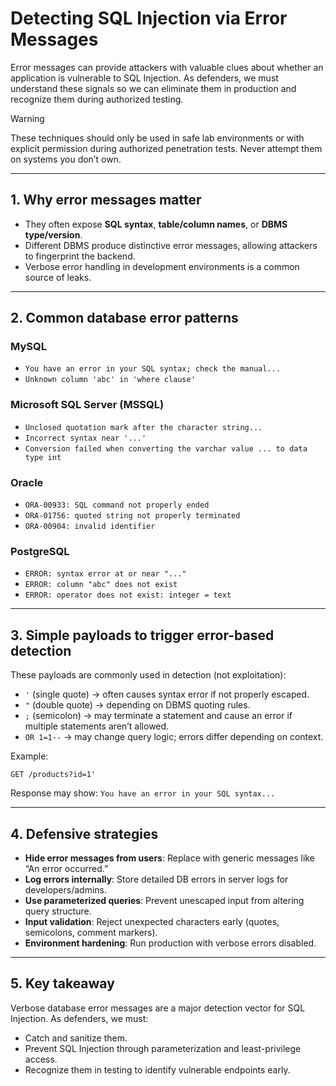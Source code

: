 # Detecting SQL Injection via Error Messages

Error messages can provide attackers with valuable clues about whether an application is vulnerable to SQL Injection. As defenders, we must understand these signals so we can eliminate them in production and recognize them during authorized testing.

> [!WARNING]
> These techniques should only be used in safe lab environments or with explicit permission during authorized penetration tests. Never attempt them on systems you don’t own.

---

## 1. Why error messages matter

* They often expose **SQL syntax**, **table/column names**, or **DBMS type/version**.
* Different DBMS produce distinctive error messages, allowing attackers to fingerprint the backend.
* Verbose error handling in development environments is a common source of leaks.

---

## 2. Common database error patterns

### MySQL

* `You have an error in your SQL syntax; check the manual...`
* `Unknown column 'abc' in 'where clause'`

### Microsoft SQL Server (MSSQL)

* `Unclosed quotation mark after the character string...`
* `Incorrect syntax near '...'`
* `Conversion failed when converting the varchar value ... to data type int`

### Oracle

* `ORA-00933: SQL command not properly ended`
* `ORA-01756: quoted string not properly terminated`
* `ORA-00904: invalid identifier`

### PostgreSQL

* `ERROR: syntax error at or near "..."`
* `ERROR: column "abc" does not exist`
* `ERROR: operator does not exist: integer = text`

---

## 3. Simple payloads to trigger error-based detection

These payloads are commonly used in detection (not exploitation):

* `'` (single quote) → often causes syntax error if not properly escaped.
* `"` (double quote) → depending on DBMS quoting rules.
* `;` (semicolon) → may terminate a statement and cause an error if multiple statements aren’t allowed.
* `OR 1=1--` → may change query logic; errors differ depending on context.

Example:

```http
GET /products?id=1'
```

Response may show: `You have an error in your SQL syntax...`

---

## 4. Defensive strategies

* **Hide error messages from users**: Replace with generic messages like “An error occurred.”
* **Log errors internally**: Store detailed DB errors in server logs for developers/admins.
* **Use parameterized queries**: Prevent unescaped input from altering query structure.
* **Input validation**: Reject unexpected characters early (quotes, semicolons, comment markers).
* **Environment hardening**: Run production with verbose errors disabled.

---

## 5. Key takeaway

Verbose database error messages are a major detection vector for SQL Injection. As defenders, we must:

* Catch and sanitize them.
* Prevent SQL Injection through parameterization and least-privilege access.
* Recognize them in testing to identify vulnerable endpoints early.